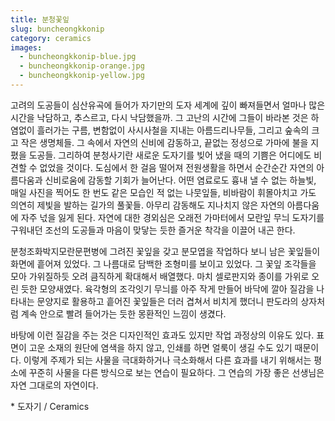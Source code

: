 ```yaml
---
title: 분청꽃잎
slug: buncheongkkonip
category: ceramics
images:
  - buncheongkkonip-blue.jpg
  - buncheongkkonip-orange.jpg
  - buncheongkkonip-yellow.jpg
---
```


고려의 도공들이 심산유곡에 들어가 자기만의 도자 세계에 깊이 빠져들면서 얼마나 많은 시간을 낙담하고, 추스르고, 다시 낙담했을까. 그 고난의 시간에 그들이 바라본 것은 하염없이 흘러가는 구름, 변함없이 사시사철을 지내는 아름드리나무들, 그리고 숲속의 크고 작은 생명체들. 그 속에서 자연의 신비에 감동하고, 끝없는 정성으로 가마에 불을 지폈을 도공들. 그리하여 분청사기란 새로운 도자기를 빚어 냈을 때의 기쁨은 어디에도 비견할 수 없었을 것이다.
도심에서 한 걸음 떨어져 전원생활을 하면서 순간순간 자연의 아름다움과 신비로움에 감동할 기회가 늘어난다. 어떤 염료로도 흉내 낼 수 없는 하늘빛, 매일 사진을 찍어도 한 번도 같은 모습인 적 없는 나뭇잎들, 비바람이 휘몰아치고 가도 의연히 제빛을 발하는 길가의 풀꽃들. 아무리 감동해도 지나치지 않은 자연의 아름다움에 자주 넋을 잃게 된다. 자연에 대한 경외심은 오래전 가마터에서 모란잎 무늬 도자기를 구워내던 조선의 도공들과 마음이 맞닿는 듯한 즐거운 착각을 이끌어 내곤 한다.

분청조화박지모란문편병에 그려진 꽃잎을 갖고 분모엽을 작업하다 보니 남은 꽃잎들이 화면에 흩어져 있었다. 그 나름대로 담백한 조형미를 보이고 있었다. 그 꽃잎 조각들을 모아 가위질하듯 오려 큼직하게 확대해서 배열했다. 마치 셀로판지와 종이를 가위로 오린 듯한 모양새였다. 육각형의 조각잇기 무늬를 아주 작게 만들어 바닥에 깔아 질감을 나타내는 문양지로 활용하고 흩어진 꽃잎들은 더러 겹쳐서 비치게 했더니 판도라의 상자처럼 계속 안으로 빨려 들어가는 듯한 몽환적인 느낌이 생겼다.

바탕에 이런 질감을 주는 것은 디자인적인 효과도 있지만 작업 과정상의 이유도 있다. 표면이 고운 소재의 원단에 염색을 하지 않고, 인쇄를 하면 얼룩이 생길 수도 있기 때문이다. 이렇게 주제가 되는 사물을 극대화하거나 극소화해서 다른 효과를 내기 위해서는 평소에 꾸준히 사물을 다른 방식으로 보는 연습이 필요하다. 그 연습의 가장 좋은 선생님은 자연 그대로의 자연이다.

&#x2A; 도자기 / Ceramics
